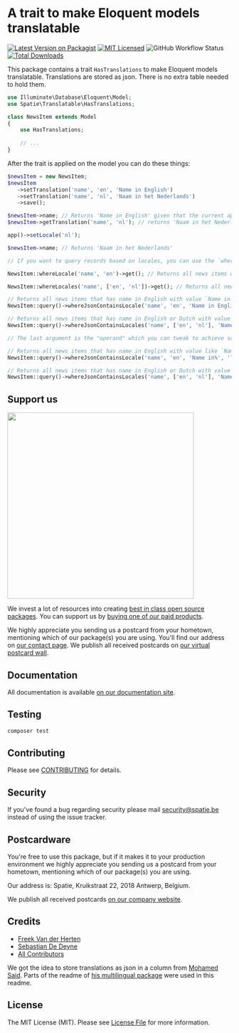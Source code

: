 # A trait to make Eloquent models translatable

[![Latest Version on Packagist](https://img.shields.io/packagist/v/spatie/laravel-translatable.svg?style=flat-square)](https://packagist.org/packages/spatie/laravel-translatable)
[![MIT Licensed](https://img.shields.io/badge/license-MIT-brightgreen.svg?style=flat-square)](LICENSE.md)
![GitHub Workflow Status](https://img.shields.io/github/actions/workflow/status/spatie/laravel-translatable/run-tests.yml)
[![Total Downloads](https://img.shields.io/packagist/dt/spatie/laravel-translatable.svg?style=flat-square)](https://packagist.org/packages/spatie/laravel-translatable)

This package contains a trait `HasTranslations` to make Eloquent models translatable. Translations are stored as json. There is no extra table needed to hold them.

```php
use Illuminate\Database\Eloquent\Model;
use Spatie\Translatable\HasTranslations;

class NewsItem extends Model
{
    use HasTranslations;
    
    // ...
}
```

After the trait is applied on the model you can do these things:

```php
$newsItem = new NewsItem;
$newsItem
   ->setTranslation('name', 'en', 'Name in English')
   ->setTranslation('name', 'nl', 'Naam in het Nederlands')
   ->save();

$newsItem->name; // Returns 'Name in English' given that the current app locale is 'en'
$newsItem->getTranslation('name', 'nl'); // returns 'Naam in het Nederlands'

app()->setLocale('nl');

$newsItem->name; // Returns 'Naam in het Nederlands'

// If you want to query records based on locales, you can use the `whereLocale` and `whereLocales` methods.

NewsItem::whereLocale('name', 'en')->get(); // Returns all news items with a name in English

NewsItem::whereLocales('name', ['en', 'nl'])->get(); // Returns all news items with a name in English or Dutch

// Returns all news items that has name in English with value `Name in English` 
NewsItem::query()->whereJsonContainsLocale('name', 'en', 'Name in English')->get();

// Returns all news items that has name in English or Dutch with value `Name in English` 
NewsItem::query()->whereJsonContainsLocales('name', ['en', 'nl'], 'Name in English')->get();

// The last argument is the "operand" which you can tweak to achieve something like this:

// Returns all news items that has name in English with value like `Name in...` 
NewsItem::query()->whereJsonContainsLocale('name', 'en', 'Name in%', 'like')->get();

// Returns all news items that has name in English or Dutch with value like `Name in...` 
NewsItem::query()->whereJsonContainsLocales('name', ['en', 'nl'], 'Name in%', 'like')->get();


```

## Support us

[<img src="https://github-ads.s3.eu-central-1.amazonaws.com/laravel-translatable.jpg?t=1" width="419px" />](https://spatie.be/github-ad-click/laravel-translatable)

We invest a lot of resources into creating [best in class open source packages](https://spatie.be/open-source). You can support us by [buying one of our paid products](https://spatie.be/open-source/support-us).

We highly appreciate you sending us a postcard from your hometown, mentioning which of our package(s) you are using. You'll find our address on [our contact page](https://spatie.be/about-us). We publish all received postcards on [our virtual postcard wall](https://spatie.be/open-source/postcards).

## Documentation

All documentation is available [on our documentation site](https://spatie.be/docs/laravel-translatable).

## Testing

```bash
composer test
```

## Contributing

Please see [CONTRIBUTING](https://github.com/spatie/.github/blob/main/CONTRIBUTING.md) for details.

## Security

If you've found a bug regarding security please mail [security@spatie.be](mailto:security@spatie.be) instead of using the issue tracker.

## Postcardware

You're free to use this package, but if it makes it to your production environment we highly appreciate you sending us a postcard from your hometown, mentioning which of our package(s) you are using.

Our address is: Spatie, Kruikstraat 22, 2018 Antwerp, Belgium.

We publish all received postcards [on our company website](https://spatie.be/en/opensource/postcards).

## Credits

- [Freek Van der Herten](https://github.com/freekmurze)
- [Sebastian De Deyne](https://github.com/sebastiandedeyne)
- [All Contributors](../../contributors)

We got the idea to store translations as json in a column from [Mohamed Said](https://github.com/themsaid). Parts of the readme of [his multilingual package](https://github.com/themsaid/laravel-multilingual) were used in this readme.

## License

The MIT License (MIT). Please see [License File](LICENSE.md) for more information.
